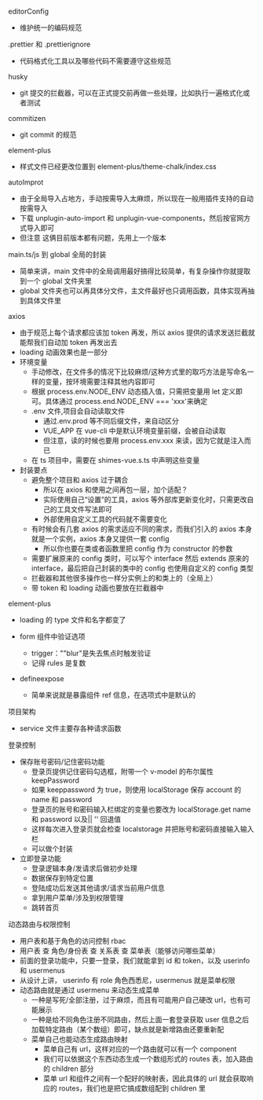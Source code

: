 editorConfig

- 维护统一的编码规范

.prettier 和 .prettierignore

- 代码格式化工具以及哪些代码不需要遵守这些规范

husky

- git 提交的拦截器，可以在正式提交前再做一些处理，比如执行一遍格式化或者测试

commitizen

- git commit 的规范

element-plus

- 样式文件已经更改位置到 element-plus/theme-chalk/index.css

autoImprot

- 由于全局导入占地方，手动按需导入太麻烦，所以现在一般用插件支持的自动按需导入
- 下载 unplugin-auto-import 和 unplugin-vue-components，然后按官网方式导入即可
- 但注意 这俩目前版本都有问题，先用上一个版本

main.ts/js 到 global 全局的封装

- 简单来讲，main 文件中的全局调用最好搞得比较简单，有复杂操作你就提取到一个 global 文件夹里
- global 文件夹也可以再具体分文件，主文件最好也只调用函数，具体实现再抽到具体文件里

axios

- 由于规范上每个请求都应该加 token 再发，所以 axios 提供的请求发送拦截就能帮我们自动加 token 再发出去
- loading 动画效果也是一部分
- 环境变量
  - 手动修改，在文件多的情况下比较麻烦/这种方式里的取巧方法是写命名一样的变量，按环境需要注释其他内容即可
  - 根据 process.env.NODE_ENV 动态插入值，只需把变量用 let 定义即可。具体通过 process.end.NODE_ENV === 'xxx'来确定
  - .env 文件,项目会自动读取文件
    - 通过.env.prod 等不同后缀文件，来自动区分
    - VUE_APP 在 vue-cli 中是默认环境变量前缀，会被自动读取
    - 但注意，读的时候也要用 process.env.xxx 来读，因为它就是注入而已
  - 在 ts 项目中，需要在 shimes-vue.s.ts 中声明这些变量
- 封装要点
  - 避免整个项目和 axios 过于耦合
    - 所以在 axios 和使用之间再包一层，加个适配？
    - 实际使用自己“设置”的工具，axios 等外部库更新变化时，只需更改自己的工具文件写法即可
    - 外部使用自定义工具的代码就不需要变化
  - 有时候会有几套 axios 的需求适应不同的需求，而我们引入的 axios 本身就是一个实例，axios 本身又提供一套 config
    - 所以你也要在类或者函数里把 config 作为 constructor 的参数
  - 需要扩展原来的 config 类时，可以写个 interface 然后 extends 原来的 interface，最后把自己封装的类中的 config 也使用自定义的 config 类型
  - 拦截器和其他很多操作也一样分实例上的和类上的（全局上）
  - 带 token 和 loading 动画也要放在拦截器中

element-plus

- loading 的 type 文件和名字都变了
- form 组件中验证选项

  - trigger：""blur"是失去焦点时触发验证
  - 记得 rules 是复数

- defineexpose

  - 简单来说就是暴露组件 ref 信息，在选项式中是默认的

项目架构

- service 文件主要存各种请求函数

登录控制

- 保存账号密码/记住密码功能
  - 登录页提供记住密码勾选框，附带一个 v-model 的布尔属性 keepPassword
  - 如果 keeppassword 为 true，则使用 localStorage 保存 account 的 name 和 password
  - 登录页的账号和密码输入栏绑定的变量也要改为 localStorage.get name 和 password 以及|| '' 回退值
  - 这样每次进入登录页就会检查 localstorage 并把账号和密码直接输入输入栏
  - 可以做个封装
- 立即登录功能
  - 登录逻辑本身/发请求后做初步处理
  - 数据保存到特定位置
  - 登陆成功后发送其他请求/请求当前用户信息
  - 拿到用户菜单/涉及到权限管理
  - 跳转首页

动态路由与权限控制

- 用户表和基于角色的访问控制 rbac
- 用户表 查 角色/身份表 查 关系表 查 菜单表（能够访问哪些菜单）
- 前面的登录功能中，只要一登录，我们就能拿到 id 和 token，以及 userinfo 和 usermenus
- 从设计上讲， userinfo 有 role 角色西悉尼，usermenus 就是菜单权限
- 动态路由就是通过 usermenu 来动态生成菜单
  - 一种是写死/全部注册，过于麻烦，而且有可能用户自己硬改 url，也有可能展示
  - 一种是给不同角色注册不同路由，然后上面一套登录获取 user 信息之后加载特定路由（某个数组）即可，缺点就是新增路由还要重新配
  - 菜单自己也能动态生成路由映射
    - 菜单自己有 url，这样对应的一个路由就可以有一个 component
    - 我们可以依据这个东西动态生成一个数组形式的 routes 表，加入路由的 children 部分
    - 菜单 url 和组件之间有一个配好的映射表，因此具体的 url 就会获取响应的 routes，我们也是把它搞成数组配到 children 里
